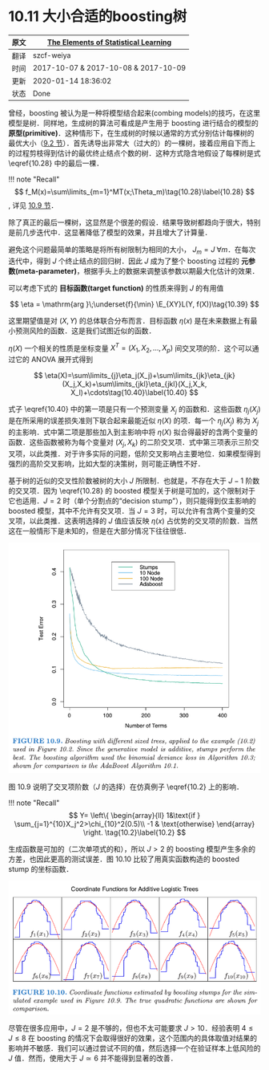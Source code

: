 # 10.11 大小合适的boosting树

| 原文   | [The Elements of Statistical Learning](https://web.stanford.edu/~hastie/ElemStatLearn/printings/ESLII_print12.pdf) |
| ---- | ---------------------------------------- |
| 翻译   | szcf-weiya                               |
| 时间   | 2017-10-07 & 2017-10-08  &   2017-10-09                           |
| 更新   | 2020-01-14 18:36:02                               |
| 状态 | Done|

曾经，boosting 被认为是一种将模型结合起来(combing models)的技巧，在这里模型是树．同样地，生成树的算法可看成是产生用于 boosting 进行结合的模型的 **原型(primitive)**．这种情形下，在生成树的时候以通常的方式分别估计每棵树的最优大小（[9.2 节](9.2-Tree-Based-Methods/index.html)）．首先诱导出非常大（过大的）的一棵树，接着应用自下而上的过程剪枝得到估计的最优终止结点个数的树．这种方式隐含地假设了每棵树是式 \eqref{10.28} 中的最后一棵．

!!! note "Recall"
    $$
    f_M(x)=\sum\limits_{m=1}^MT(x;\Theta_m)\tag{10.28}\label{10.28}
    $$, 详见 [10.9 节](10.9-Boosting-Trees/index.html)．

除了真正的最后一棵树，这显然是个很差的假设．结果导致树都趋向于很大，特别是前几步迭代中．这显著降低了模型的效果，并且增大了计算量．

避免这个问题最简单的策略是将所有树限制为相同的大小， $J_m=J\;\forall m$．在每次迭代中，得到 $J$ 个终止结点的回归树．因此 $J$ 成为了整个 boosting 过程的 **元参数(meta-parameter)**，根据手头上的数据来调整该参数以期最大化估计的效果．

可以考虑下式的 **目标函数(target function)** 的性质来得到 $J$ 的有用值

$$
\eta = \mathrm{arg }\;\underset{f}{\min} \E_{XY}L(Y, f(X))\tag{10.39}
$$

这里期望值是对 $(X,Y)$ 的总体联合分布而言．目标函数 $\eta(x)$ 是在未来数据上有最小预测风险的函数．这是我们试图近似的函数．

$\eta(X)$ 一个相关的性质是坐标变量 $X^T=(X_1,X_2,\ldots, X_p)$ 间交叉项的阶．这个可以通过它的 ANOVA 展开式得到

$$
\eta(X)=\sum\limits_{j}\eta_j(X_j)+\sum\limits_{jk}\eta_{jk}(X_j,X_k)+\sum\limits_{jkl}\eta_{jkl}(X_j,X_k, X_l)+\cdots\tag{10.40}\label{10.40}
$$

式子 \eqref{10.40} 中的第一项是只有一个预测变量 $X_j$ 的函数和．这些函数 $\eta_j(X_j)$ 是在所采用的误差损失准则下联合起来最能近似 $\eta(X)$ 的项．每一个 $\eta_j(X_j)$ 称为 $X_j$ 的主影响．式中第二项是那些加入到主影响中将 $\eta(X)$ 拟合得最好的含两个变量的函数．这些函数被称为每个变量对 $(X_j,X_k)$ 的二阶交叉项．式中第三项表示三阶交叉项，以此类推．对于许多实际的问题，低阶交叉影响占主要地位．如果模型得到强烈的高阶交叉影响，比如大型的决策树，则可能正确性不好．

基于树的近似的交叉性阶数被树的大小 $J$ 所限制．也就是，不存在大于 $J-1$ 阶数的交叉项．因为 \eqref{10.28} 的 boosted 模型关于树是可加的，这个限制对于它也适用．$J=2$ 时（单个分割点的“decision stump”），则只能得到仅主影响的 boosted 模型，其中不允许有交叉项．当 $J=3$ 时，可以允许有含两个变量的交叉项，以此类推．这表明选择的 $J$ 值应该反映 $\eta(x)$ 占优势的交叉项的阶数．当然这在一般情形下是未知的，但是在大部分情况下往往很低．

![](../img/10/fig10.9.png)

图 10.9 说明了交叉项阶数（$J$ 的选择）在仿真例子 \eqref{10.2} 上的影响．

!!! note "Recall"
    $$
    Y=
    \left\{
    \begin{array}{ll}
    1&\text{if } \sum_{j=1}^{10}X_j^2>\chi_{10}^2(0.5)\\
    -1 & \text{otherwise}
    \end{array}
    \right.
    \tag{10.2}\label{10.2}
    $$

生成函数是可加的（二次单项式的和），所以 $J>2$ 的 boosting 模型产生多余的方差，也因此更高的测试误差．图 10.10 比较了用真实函数构造的 boosted stump 的坐标函数．

![](../img/10/fig10.10.png)

尽管在很多应用中，$J=2$ 是不够的，但也不太可能要求 $J>10$．经验表明 $4\le J\le 8$ 在 boosting 的情况下会取得很好的效果，这个范围内的具体取值对结果的影响并不敏感．我们可以通过尝试不同的值，然后选择一个在验证样本上低风险的 $J$ 值．然而，使用大于 $J\simeq 6$ 并不能得到显著的改善．
